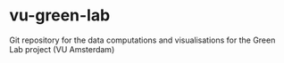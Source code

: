 # vu-green-lab
Git repository for the data computations and visualisations for the Green Lab project (VU Amsterdam)
